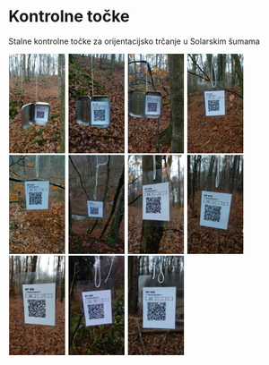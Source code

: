 # Kontrolne točke
Stalne kontrolne točke za orijentacijsko trčanje u Solarskim šumama

<img src="images/KT11.jpg" width="100px" hspace="1em" /> <img src="images/KT12.jpg" width="100px" hspace="1em" /> <img src="images/KT14.jpg" width="100px" hspace="1em" /> <img src="images/KT15.jpg" width="100px" hspace="1em" /> <img src="images/KT16.jpg" width="100px" hspace="1em" /> <img src="images/KT17.jpg" width="100px" hspace="1em" /> <img src="images/KT18.jpg" width="100px" hspace="1em" /> <img src="images/KT19.jpg" width="100px" hspace="1em" /> <img src="images/KT20.jpg" width="100px" hspace="1em" /> <img src="images/KT21.jpg" width="100px" hspace="1em" /> <img src="images/KT22.jpg" width="100px" hspace="1em" /> 

